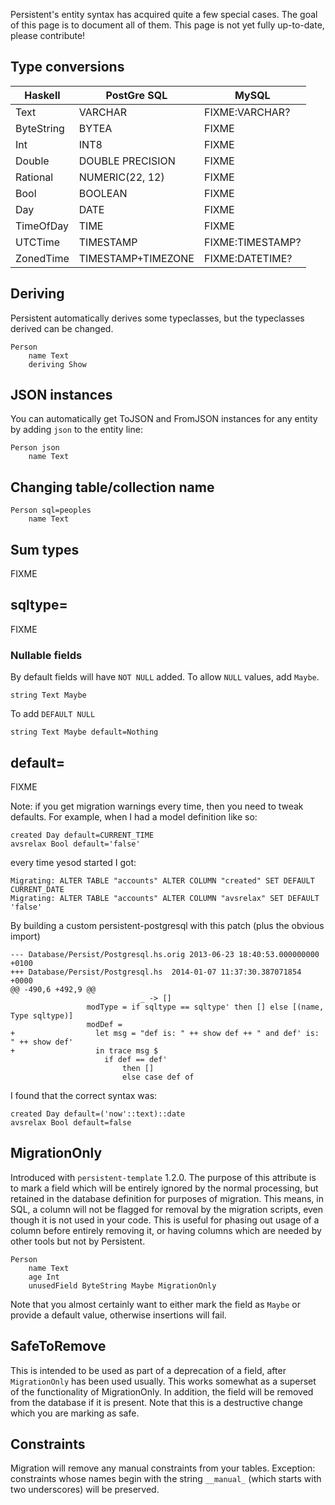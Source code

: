 Persistent's entity syntax has acquired quite a few special cases. The goal of this page is to document all of them. This page is not yet fully up-to-date, please contribute!

## Type conversions

Haskell	   |  PostGre SQL         |  MySQL 
-----------|----------------------|-------------------
Text	   |  VARCHAR             |  FIXME:VARCHAR?
ByteString |  BYTEA               |  FIXME
Int        |  INT8                |  FIXME
Double     |  DOUBLE PRECISION    |  FIXME
Rational   |  NUMERIC(22, 12)     |  FIXME
Bool       |  BOOLEAN             |  FIXME
Day        |  DATE                |  FIXME
TimeOfDay  |  TIME                |  FIXME
UTCTime    |  TIMESTAMP           |  FIXME:TIMESTAMP?
ZonedTime  |  TIMESTAMP+TIMEZONE  |  FIXME:DATETIME?

## Deriving

Persistent automatically derives some typeclasses, but the typeclasses derived can be changed.

```
Person
    name Text
    deriving Show
```

## JSON instances

You can automatically get ToJSON and FromJSON instances for any entity by adding `json` to the entity line:

```
Person json
    name Text
```

## Changing table/collection name

```
Person sql=peoples
    name Text
```

## Sum types

FIXME

## sqltype=

FIXME

### Nullable fields

By default fields will have `NOT NULL` added. To allow `NULL` values, add `Maybe`.

    string Text Maybe

To add `DEFAULT NULL`

    string Text Maybe default=Nothing

## default=

FIXME

Note: if you get migration warnings every time, then you need to tweak defaults. For example, when I had a model definition like so:

    created Day default=CURRENT_TIME
    avsrelax Bool default='false'

every time yesod started I got:

    Migrating: ALTER TABLE "accounts" ALTER COLUMN "created" SET DEFAULT CURRENT_DATE
    Migrating: ALTER TABLE "accounts" ALTER COLUMN "avsrelax" SET DEFAULT 'false'

By building a custom persistent-postgresql with this patch (plus the obvious import)

    --- Database/Persist/Postgresql.hs.orig	2013-06-23 18:40:53.000000000 +0100
    +++ Database/Persist/Postgresql.hs	2014-01-07 11:37:30.387071854 +0000
    @@ -490,6 +492,9 @@
                                 _ -> []
                     modType = if sqltype == sqltype' then [] else [(name, Type sqltype)]
                     modDef =
    +                  let msg = "def is: " ++ show def ++ " and def' is: " ++ show def'
    +                  in trace msg $
                         if def == def'
                             then []
                             else case def of

I found that the correct syntax was:

    created Day default=('now'::text)::date
    avsrelax Bool default=false


## MigrationOnly

Introduced with `persistent-template` 1.2.0. The purpose of this attribute is to mark a field which will be entirely ignored by the normal processing, but retained in the database definition for purposes of migration. This means, in SQL, a column will not be flagged for removal by the migration scripts, even though it is not used in your code. This is useful for phasing out usage of a column before entirely removing it, or having columns which are needed by other tools but not by Persistent.

```
Person
    name Text
    age Int
    unusedField ByteString Maybe MigrationOnly
```

Note that you almost certainly want to either mark the field as `Maybe` or provide a default value, otherwise insertions will fail.

## SafeToRemove

This is intended to be used as part of a deprecation of a field, after `MigrationOnly` has been used usually. This works somewhat as a superset of the functionality of MigrationOnly. In addition, the field will be removed from the database if it is present. Note that this is a destructive change which you are marking as safe.

## Constraints

Migration will remove any manual constraints from your tables. Exception: constraints whose names begin with the string `__manual_` (which starts with two underscores) will be preserved.